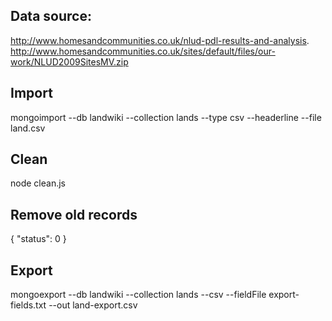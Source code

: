 
## Data source:

http://www.homesandcommunities.co.uk/nlud-pdl-results-and-analysis.
http://www.homesandcommunities.co.uk/sites/default/files/our-work/NLUD2009SitesMV.zip

## Import

mongoimport --db landwiki --collection lands --type csv --headerline --file land.csv

## Clean

node clean.js

## Remove old records

{ "status": 0 }

## Export

mongoexport --db landwiki --collection lands --csv --fieldFile export-fields.txt --out land-export.csv

